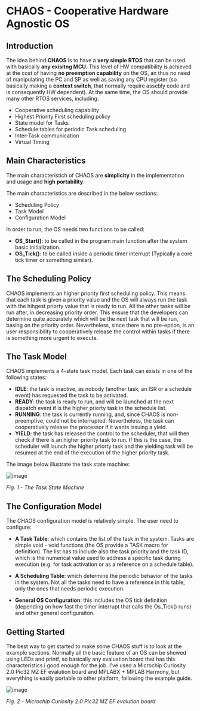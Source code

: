 # CHAOS - Cooperative Hardware Agnostic OS

## Introduction
The idea behind **CHAOS** is to have a **very simple RTOS** that can be used with basically **any exisitng MCU**. This level of HW compatibility is achieved at the cost of having **no preemption capability** on the OS, an thus no need of manipulating the PC and SP as well as saving any CPU register (so basically making a **context switch**, that normally require assebly code and is consequently HW dependent). At the same time, the OS should provide many other RTOS services, including:

- Cooperative scheduling capability
- Highest Priority First scheduling policy
- State model for Tasks
- Schedule tables for periodic Task scheduling
- Inter-Task communication
- Virtual Timing

## Main Characteristics
The main characteristich of CHAOS are **simplicity** in the implementation and usage and **high portability**.

The main characteristics are described in the below sections:
- Scheduling Policy
- Task Model
- Configuration Model

In order to run, the OS needs two functions to be called:
- **OS_Start()**: to be called in the program main function after the system basic initialization.
- **OS_Tick()**: to be called inside a periodic timer interrupt (Typically a core tick timer or something similar).

## The Scheduling Policy
CHAOS implements an higher priority first scheduling policy. This means that each task is given a priority value and the OS will always run the task with the hihgest priorty value that is ready to run. All the other tasks will be run after, in decreasing priority order. This ensure that the developers can determine quite accurately which will be the next task that will be run, basing on the priority order. Nevertheless, since there is no pre-eption, is an user responsibility to cooperatively release the control within tasks if there is something more urgent to execute.

## The Task Model
CHAOS implements a 4-state task model. Each task can exists in one of the following states:

- **IDLE**: the task is inactive, as nobody (another task, an ISR or a schedule event) has requested the task to be activated.
- **READY**: the task is ready to run, and will be launched at the next dispatch event if is the higher priorty task in the schedule list.
- **RUNNING**: the task is currently running, and, since CHAOS is non-preemptive, could not be interrupted. Nevertheless, the task can cooperatively release the processor if it wants issuing a yield.
- **YIELD**: the task has released the control to the scheduler, that will then check if there is an higher priority task to run. If this is the case, the scheduler will launch the higher priorty task and the yielding task will be resumed at the end of the execution of the higher priority task. 

The image below illustrate the task state machine:

![image](https://github.com/ffich/CHAOS/assets/59200746/d1c98f89-bda3-40ea-9ec2-616a8c2a789a)

*Fig. 1 - The Task State Machine*


## The Configuration Model
The CHAOS configuration model is relatively simple. The user need to configure:

- **A Task Table**: which contains the list of the task in the system. Tasks are simple void - void functions (the OS provide a TASK macro for definition). The list has to include also the task priority and the task ID, which is the numerical value used to address a specific task during execution (e.g. for task activation or as a reference on a schedule table).

- **A Scheduling Table**: which determine the periodic behavior of the tasks in the system. Not all the tasks need to have a reference in this table, only the ones that needs periodic execution.

- **General OS Configuration**: this includes the OS tick definition (depending on how fast the timer interrupt that calls the Os_Tick() runs) and other general configuraiton.

## Getting Started
The best way to get started to make some CHAOS stuff is to look at the example sections. Normally all the basic feature of an OS can be showed using LEDs and printf, so basically any evaluation board that has this characteristics i good enough for the job. I've used a Microchip Curiosity 2.0 Pic32 MZ EF evalution board and MPLABX + MPLAB Harmony, but everything is easily portable to other platform, following the example guide. 

![image](https://github.com/ffich/CHAOS/assets/59200746/33cdfd6b-bde9-4cc2-b57a-0d35b5831352)

*Fig. 2 - Microchip Curiosity 2.0 Pic32 MZ EF evalution board*

